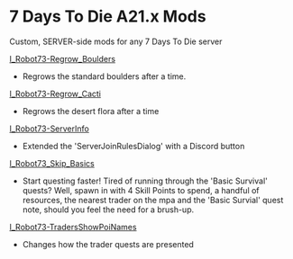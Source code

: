 # 7 Days To Die A21.x Mods
Custom, SERVER-side mods for any 7 Days To Die server

[I_Robot73-Regrow_Boulders](https://github.com/irobot73/7DaysToDie_A21_Mods/tree/main/I_Robot73-Regrow_Boulders)
* Regrows the standard boulders after a time.

[I_Robot73-Regrow_Cacti](https://github.com/irobot73/7DaysToDie_A21_Mods/tree/main/I_Robot73-Regrow_Cacti)
* Regrows the desert flora after a time

[I_Robot73-ServerInfo](https://github.com/irobot73/7DaysToDie_A21_Mods/tree/main/I_Robot73-ServerInfo)
* Extended the 'ServerJoinRulesDialog' with a Discord button

[I_Robot73_Skip_Basics](https://github.com/irobot73/7DaysToDie_A21_Mods/tree/main/I_Robot73_Skip_Basics)
* Start questing faster!  Tired of running through the 'Basic Survival' quests?  Well, spawn in with 4 Skill Points to spend, a handful of resources, the nearest trader on the mpa and the 'Basic Survial' quest note, should you feel the need for a brush-up.

[I_Robot73-TradersShowPoiNames](https://github.com/irobot73/7DaysToDie_A21_Mods/tree/main/I_Robot73-TradersShowPoiNames)
* Changes how the trader quests are presented
